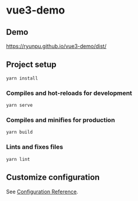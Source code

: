 # vue3-demo

## Demo

https://ryunpu.github.io/vue3-demo/dist/

## Project setup
```
yarn install
```

### Compiles and hot-reloads for development
```
yarn serve
```

### Compiles and minifies for production
```
yarn build
```

### Lints and fixes files
```
yarn lint
```

## Customize configuration
See [Configuration Reference](https://cli.vuejs.org/config/).
